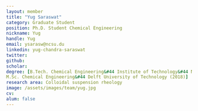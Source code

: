 ```yaml
---
layout: member
title: "Yug Saraswat"
category: Graduate Student
position: Ph.D. Student Chemical Engineering
nickname: Yug
handle: Yug
email: ysarasw@ncsu.du
linkedin: yug-chandra-saraswat
twitter: 
github: 
scholar:
degree: [B.Tech. Chemical Engineering&#44 Institute of Technology&#44 Nirma University (2016),
M.Sc. Chemical Engineering&#44 Delft University of Technology (2018)] 
research area: Colloidal suspension rheology 
image: /assets/images/team/yug.jpg
cv: 
alum: false
---
```

